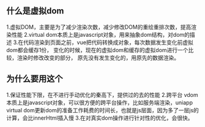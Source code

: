 ## 什么是虚拟dom
1.虚拟DOM，主要是为了减少渲染次数，减少修改DOM的重绘重排次数，提高渲染性能
2.virtual dom本质上是javascript对象，用来抽象dom结构，对dom的描述
3.在代码渲染到页面之前，vue把代码转换成对象，每次数据发生变化前虚拟dom都会缓存1份，
变化的时候，现在的虚拟dom和缓存的虚拟dom进行一个比较，渲染时修改改变的部分，
原先没有发生变化的，用原先的数据渲染。

## 为什么要用这个
1.保证性能下限，在不进行手动优化的秦高下，提供过的去的性能
2.跨平台 vdom本质上是javascript对象，可以很方便的跨平台操作，比如服务端渲染，uniapp
virtual dom更新dom的准备工作耗费的时间长，也就是js层面，因为多了一层js的计算，会比innerHtml插入慢
3.在对真实dom操作进行针对性的优化，会很快。